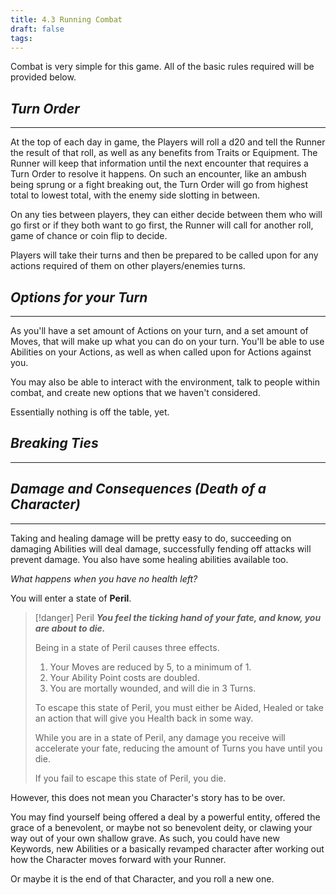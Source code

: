 ```yaml
---
title: 4.3 Running Combat
draft: false
tags:
---
```

Combat is very simple for this game. All of the basic rules required will be provided below.
## *Turn Order*
___
At the top of each day in game, the Players will roll a d20 and tell the Runner the result of that roll, as well as any benefits from Traits or Equipment. The Runner will keep that information until the next encounter that requires a Turn Order to resolve it happens.
On such an encounter, like an ambush being sprung or a fight breaking out, the Turn Order will go from highest total to lowest total, with the enemy side slotting in between. 

On any ties between players, they can either decide between them who will go first or if they both want to go first, the Runner will call for another roll, game of chance or coin flip to decide.

Players will take their turns and then be prepared to be called upon for any actions required of them on other players/enemies turns.

## *Options for your Turn*
___
As you'll have a set amount of Actions on your turn, and a set amount of Moves, that will make up what you can do on your turn.
You'll be able to use Abilities on your Actions, as well as when called upon for Actions against you.

You may also be able to interact with the environment, talk to people within combat, and create new options that we haven't considered.

Essentially nothing is off the table, yet.

## *Breaking Ties*
___















## *Damage and Consequences (Death of a Character)*
___
Taking and healing damage will be pretty easy to do, succeeding on damaging Abilities will deal damage, successfully fending off attacks will prevent damage. You also have some healing abilities available too.

*What happens when you have no health left?*

You will enter a state of **Peril**.

> [!danger] Peril
> ***You feel the ticking hand of your fate, and know, you are about to die.***
> 
> Being in a state of Peril causes three effects.
> 1. Your Moves are reduced by 5, to a minimum of 1.
> 2. Your Ability Point costs are doubled.
> 3. You are mortally wounded, and will die in 3 Turns.
>    
>To escape this state of Peril, you must either be Aided, Healed or take an action that will give you Health back in some way.
>
>While you are in a state of Peril, any damage you receive will accelerate your fate, reducing the amount of Turns you have until you die.
>
>If you fail to escape this state of Peril, you die.

However, this does not mean you Character's story has to be over. 

You may find yourself being offered a deal by a powerful entity, offered the grace of a benevolent, or maybe not so benevolent deity, or clawing your way out of your own shallow grave. 
As such, you could have new Keywords, new Abilities or a basically revamped character after working out how the Character moves forward with your Runner.

Or maybe it is the end of that Character, and you roll a new one.









